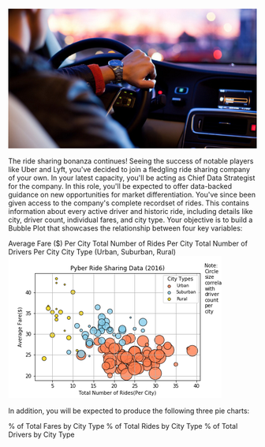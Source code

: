 ![Ride](images/Ride.png)

The ride sharing bonanza continues! Seeing the success of notable players like Uber and Lyft, you've decided to join a fledgling ride sharing company of your own. In your latest capacity, you'll be acting as Chief Data Strategist for the company. In this role, you'll be expected to offer data-backed guidance on new opportunities for market differentiation.
You've since been given access to the company's complete recordset of rides. This contains information about every active driver and historic ride, including details like city, driver count, individual fares, and city type.
Your objective is to build a Bubble Plot that showcases the relationship between four key variables:

Average Fare ($) Per City
Total Number of Rides Per City
Total Number of Drivers Per City
City Type (Urban, Suburban, Rural)
![figure1](analysis/figure1.png)

In addition, you will be expected to produce the following three pie charts:

% of Total Fares by City Type
% of Total Rides by City Type
% of Total Drivers by City Type

